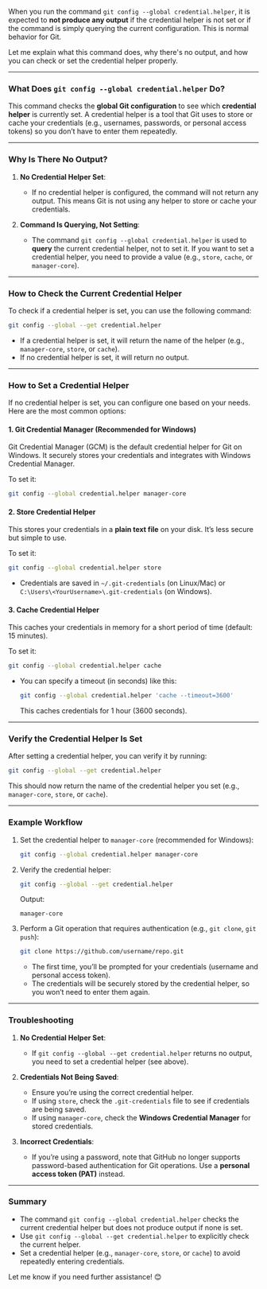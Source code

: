 When you run the command `git config --global credential.helper`, it is expected to **not produce any output** if the credential helper is not set or if the command is simply querying the current configuration. This is normal behavior for Git.

Let me explain what this command does, why there's no output, and how you can check or set the credential helper properly.

---

### **What Does `git config --global credential.helper` Do?**

This command checks the **global Git configuration** to see which **credential helper** is currently set. A credential helper is a tool that Git uses to store or cache your credentials (e.g., usernames, passwords, or personal access tokens) so you don’t have to enter them repeatedly.

---

### **Why Is There No Output?**

1. **No Credential Helper Set**:

   - If no credential helper is configured, the command will not return any output. This means Git is not using any helper to store or cache your credentials.

2. **Command Is Querying, Not Setting**:
   - The command `git config --global credential.helper` is used to **query** the current credential helper, not to set it. If you want to set a credential helper, you need to provide a value (e.g., `store`, `cache`, or `manager-core`).

---

### **How to Check the Current Credential Helper**

To check if a credential helper is set, you can use the following command:

```bash
git config --global --get credential.helper
```

- If a credential helper is set, it will return the name of the helper (e.g., `manager-core`, `store`, or `cache`).
- If no credential helper is set, it will return no output.

---

### **How to Set a Credential Helper**

If no credential helper is set, you can configure one based on your needs. Here are the most common options:

#### **1. Git Credential Manager (Recommended for Windows)**

Git Credential Manager (GCM) is the default credential helper for Git on Windows. It securely stores your credentials and integrates with Windows Credential Manager.

To set it:

```bash
git config --global credential.helper manager-core
```

#### **2. Store Credential Helper**

This stores your credentials in a **plain text file** on your disk. It’s less secure but simple to use.

To set it:

```bash
git config --global credential.helper store
```

- Credentials are saved in `~/.git-credentials` (on Linux/Mac) or `C:\Users\<YourUsername>\.git-credentials` (on Windows).

#### **3. Cache Credential Helper**

This caches your credentials in memory for a short period of time (default: 15 minutes).

To set it:

```bash
git config --global credential.helper cache
```

- You can specify a timeout (in seconds) like this:
  ```bash
  git config --global credential.helper 'cache --timeout=3600'
  ```
  This caches credentials for 1 hour (3600 seconds).

---

### **Verify the Credential Helper Is Set**

After setting a credential helper, you can verify it by running:

```bash
git config --global --get credential.helper
```

This should now return the name of the credential helper you set (e.g., `manager-core`, `store`, or `cache`).

---

### **Example Workflow**

1. Set the credential helper to `manager-core` (recommended for Windows):

   ```bash
   git config --global credential.helper manager-core
   ```

2. Verify the credential helper:

   ```bash
   git config --global --get credential.helper
   ```

   Output:

   ```
   manager-core
   ```

3. Perform a Git operation that requires authentication (e.g., `git clone`, `git push`):
   ```bash
   git clone https://github.com/username/repo.git
   ```
   - The first time, you’ll be prompted for your credentials (username and personal access token).
   - The credentials will be securely stored by the credential helper, so you won’t need to enter them again.

---

### **Troubleshooting**

1. **No Credential Helper Set**:

   - If `git config --global --get credential.helper` returns no output, you need to set a credential helper (see above).

2. **Credentials Not Being Saved**:

   - Ensure you’re using the correct credential helper.
   - If using `store`, check the `.git-credentials` file to see if credentials are being saved.
   - If using `manager-core`, check the **Windows Credential Manager** for stored credentials.

3. **Incorrect Credentials**:
   - If you’re using a password, note that GitHub no longer supports password-based authentication for Git operations. Use a **personal access token (PAT)** instead.

---

### **Summary**

- The command `git config --global credential.helper` checks the current credential helper but does not produce output if none is set.
- Use `git config --global --get credential.helper` to explicitly check the current helper.
- Set a credential helper (e.g., `manager-core`, `store`, or `cache`) to avoid repeatedly entering credentials.

Let me know if you need further assistance! 😊
